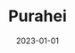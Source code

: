 ---
  title: Purahei
  date: 2023-01-01
  description: Traduzir musicas do guarani
  image: string
  finished: false
  category: 
    - Linguagens
---